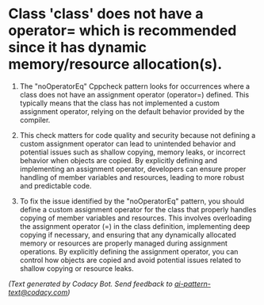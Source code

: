 # Class 'class' does not have a operator= which is recommended since it has dynamic memory/resource allocation(s).

1. The "noOperatorEq" Cppcheck pattern looks for occurrences where a class does not have an assignment operator (operator=) defined. This typically means that the class has not implemented a custom assignment operator, relying on the default behavior provided by the compiler.

2. This check matters for code quality and security because not defining a custom assignment operator can lead to unintended behavior and potential issues such as shallow copying, memory leaks, or incorrect behavior when objects are copied. By explicitly defining and implementing an assignment operator, developers can ensure proper handling of member variables and resources, leading to more robust and predictable code.

3. To fix the issue identified by the "noOperatorEq" pattern, you should define a custom assignment operator for the class that properly handles copying of member variables and resources. This involves overloading the assignment operator (=) in the class definition, implementing deep copying if necessary, and ensuring that any dynamically allocated memory or resources are properly managed during assignment operations. By explicitly defining the assignment operator, you can control how objects are copied and avoid potential issues related to shallow copying or resource leaks.

_(Text generated by Codacy Bot. Send feedback to ai-pattern-text@codacy.com)_
